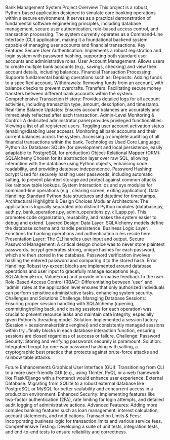 Bank Management System
Project Overview
This project is a robust, Python-based application designed to simulate core banking operations within a secure environment. It serves as a practical demonstration of fundamental software engineering principles, including database management, secure user authentication, role-based access control, and transaction processing. The system currently operates as a Command-Line Interface (CLI) application, making it a foundational backend system capable of managing user accounts and financial transactions.
Key Features
Secure User Authentication: Implements a robust registration and login system with password hashing, supporting both standard user accounts and administrative roles.
User Account Management: Allows users to create multiple bank accounts (e.g., savings, checking) and view their account details, including balances.
Financial Transaction Processing: Supports fundamental banking operations such as:
Deposits: Adding funds to a specified account.
Withdrawals: Removing funds from an account, with balance checks to prevent overdrafts.
Transfers: Facilitating secure money transfers between different bank accounts within the system.
Comprehensive Transaction History: Provides detailed logs for all account activities, including transaction type, amount, description, and timestamp.
Real-time Balance Updates: Ensures account balances are accurately and immediately reflected after each transaction.
Admin-Level Monitoring & Control: A dedicated administrator panel provides privileged functionalities:
Viewing a list of all registered users.
Toggling user account activation status (enabling/disabling user access).
Monitoring all bank accounts and their current balances across the system.
Accessing a complete audit log of all financial transactions within the bank.
Technologies Used
Core Language: Python 3.x
Database: SQLite (for development and local persistence, easily adaptable to PostgreSQL for production)
Object-Relational Mapper (ORM): SQLAlchemy
Chosen for its abstraction layer over raw SQL, allowing interaction with the database using Python objects, enhancing code readability, and providing database independence.
Password Hashing: bcrypt
Used for securely hashing user passwords, including automatic salting, to prevent plaintext storage and protect against common attacks like rainbow table lookups.
System Interaction: os and sys modules for command-line operations (e.g., clearing screen, exiting application).
Data Handling: Standard Python data structures and datetime for timestamps.
Architectural Highlights & Design Choices
Modular Architecture: The application is logically separated into distinct Python modules (database.py, auth.py, bank_operations.py, admin_operations.py, cli_app.py). This promotes code organization, reusability, and makes the system easier to debug and extend.
Layered Design:
Data Layer: SQLAlchemy models define the database schema and handle persistence.
Business Logic Layer: Functions for banking operations and authentication rules reside here.
Presentation Layer: The CLI handles user input and output.
Secure Password Management: A critical design choice was to never store plaintext passwords. bcrypt generates strong, unique hashes for each password, which are then stored in the database. Password verification involves hashing the entered password and comparing it to the stored hash.
Error Handling: Robust try-except blocks are implemented around database operations and user input to gracefully manage exceptions (e.g., SQLAlchemyError, ValueError) and provide informative feedback to the user.
Role-Based Access Control (RBAC): Differentiating between 'user' and 'admin' roles at the application level ensures that only authorized individuals can perform sensitive administrative tasks, enhancing system security.
Challenges and Solutions
Challenge: Managing Database Sessions: Ensuring proper session handling with SQLAlchemy (opening, committing/rolling back, and closing sessions for each operation) was crucial to prevent resource leaks and maintain data integrity, especially given Python's threading model.
Solution: Implemented a session factory (Session = sessionmaker(bind=engine)) and consistently managed sessions within try...finally blocks in each database interaction function, ensuring sessions are closed regardless of success or failure.
Challenge: Password Security: Storing and verifying passwords securely is paramount.
Solution: Integrated bcrypt for one-way password hashing with salting, a cryptographic best practice that protects against brute-force attacks and rainbow table attacks.

Future Enhancements
Graphical User Interface (GUI): Transitioning from CLI to a more user-friendly GUI (e.g., using Tkinter, PyQt, or a web framework like Flask/Django with a frontend) would enhance user experience.
External Database: Migrating from SQLite to a robust external database like PostgreSQL or MySQL for better scalability and concurrent access in a production environment.
Enhanced Security: Implementing features like two-factor authentication (2FA), rate limiting for login attempts, and detailed audit logging of administrative actions.
Advanced Features: Adding more complex banking features such as loan management, interest calculation, account statements, and notifications.
Transaction Limits & Fees: Incorporating business logic for transaction limits and various service fees.
Comprehensive Testing: Developing a suite of unit tests, integration tests, and end-to-end tests to ensure reliability and correctness.






















